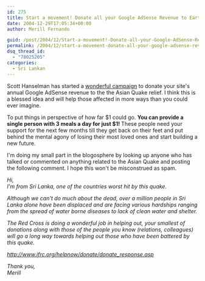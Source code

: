 ```yaml
---
id: 275
title: Start a movement! Donate all your Google AdSense Revenue to Earthquake Relief
date: 2004-12-29T17:05:34+00:00
author: Merill Fernando

guid: /post/2004/12/Start-a-movement!-Donate-all-your-Google-AdSense-Revenue-to-Earthquake-Relief.aspx
permalink: /2004/12/start-a-movement-donate-all-your-google-adsense-revenue-to-earthquake-relief/
dsq_thread_id:
  - "78025205"
categories:
  - Sri Lankan
---
```

<P>Scott Hanselman has started a <A href="http://www.hanselman.com/blog/PermaLink.aspx?guid=aee9646f-655d-4d98-8037-4e1d64ee336e">wonderful campaign</A> to donate&nbsp;your site's annual Google AdSense revenue to the the Asian Quake relief. I think this is a blessed idea and will help those affected in more ways than you could ever imagine.</P>
<P>To put things in perspective of how far $1 could go.&nbsp;<STRONG>You can provide a single person with&nbsp;3 meals a day for just $1! </STRONG>These people need your support for the next few months till they get back on their feet and put behind the mental agony of losing their most loved ones and start building a new future.</P>
<P>I'm doing my small part in the blogosphere by looking up anyone who has talked or commented on anything related to the Asian Quake and posting the following comment. I hope this won't be misconstrued as spam.</P>
<P><EM>Hi,<BR>I'm from Sri Lanka, one of the countries worst hit by this quake. </EM></P>
<P><EM>Although we can't do much about the dead, over a million people in Sri Lanka alone have been displaced and are facing various hardships ranging from the spread of water borne diseases to lack of clean water and shelter.</EM></P>
<P><EM>The Red Cross is doing a wonderful job in helping out, your smallest of donations along with those of the people you know (relations, colleagues) will go a long way towards helping out those who have been battered by this quake.</EM></P>
<P><A href="http://www.ifrc.org/helpnow/donate/donate_response.asp"><EM>http://www.ifrc.org/helpnow/donate/donate_response.asp</EM></A></P>
<P><EM>Thank you,<BR>Merill</EM></P>
